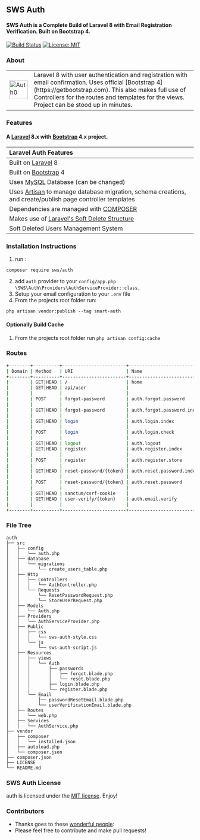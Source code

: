 ## SWS Auth

#### SWS Auth is a Complete Build of Laravel 8 with Email Registration Verification. Built on Bootstrap 4.
[![Build Status](https://travis-ci.org/jeremykenedy/laravel-auth.svg?branch=master)](https://travis-ci.org/jeremykenedy/laravel-auth)
[![License: MIT](https://img.shields.io/badge/License-MIT-yellow.svg)](https://opensource.org/licenses/MIT)

 ### About
<table>
    <tr>
        <td>
            <img src="https://cdn.auth0.com/styleguide/components/1.0.8/media/logos/img/badge.png" alt="Auth0" width="50">
        </td>
        <td>
            Laravel 8 with user authentication and registration with email confirmation. Uses official [Bootstrap 4](https://getbootstrap.com). This also makes full use of Controllers for the routes and templates for the views. Project can be stood up in minutes.
        </td>
    </tr>
</table>

### Features
#### A [Laravel](https://laravel.com/) 8.x with [Bootstrap](https://getbootstrap.com) 4.x project.

| Laravel Auth Features  |
| :------------ |
|Built on [Laravel](https://laravel.com/) 8|
|Built on [Bootstrap](https://getbootstrap.com/) 4|
|Uses [MySQL](https://github.com/mysql) Database (can be changed)|
|Uses [Artisan](https://laravel.com/docs/master/artisan) to manage database migration, schema creations, and create/publish page controller templates|
|Dependencies are managed with [COMPOSER](https://getcomposer.org/)|
|Makes use of [Laravel's Soft Delete Structure](https://laravel.com/docs/master/eloquent#soft-deleting)|
|Soft Deleted Users Management System|

### Installation Instructions
1. run :
```
composer require sws/auth

```
2. add ```auth``` provider to your ```config/app.php``` ```\SWS\Auth\Providers\AuthServiceProvider::class,```
3. Setup your email configuration to your `.env` file
4. From the projects root folder run:
```
php artisan vendor:publish --tag smart-auth

```

#### Optionally Build Cache
1. From the projects root folder run `php artisan config:cache`


### Routes

```bash
+--------+----------+------------------------+----------------------------+------------------------------------------------------------------+---------------------------------------------+
| Domain | Method   | URI                    | Name                       | Action                                                           | Middleware                                  |
+--------+----------+------------------------+----------------------------+------------------------------------------------------------------+---------------------------------------------+
|        | GET|HEAD | /                      | home                       | Closure                                                          | web                                         |
|        | GET|HEAD | api/user               |                            | Closure                                                          | api                                         |
|        |          |                        |                            |                                                                  | App\Http\Middleware\Authenticate:sanctum    |
|        | POST     | forgot-password        | auth.forgot.password       | sws\smartauth\Http\Controllers\AuthController@postForgotPassword | web                                         |
|        |          |                        |                            |                                                                  | App\Http\Middleware\RedirectIfAuthenticated |
|        | GET|HEAD | forgot-password        | auth.forgot.password.index | sws\smartauth\Http\Controllers\AuthController@forgotPassword     | web                                         |
|        |          |                        |                            |                                                                  | App\Http\Middleware\RedirectIfAuthenticated |
|        | GET|HEAD | login                  | auth.login.index           | sws\smartauth\Http\Controllers\AuthController@loginIndex         | web                                         |
|        |          |                        |                            |                                                                  | App\Http\Middleware\RedirectIfAuthenticated |
|        | POST     | login                  | auth.login.check           | sws\smartauth\Http\Controllers\AuthController@postLogin          | web                                         |
|        |          |                        |                            |                                                                  | App\Http\Middleware\RedirectIfAuthenticated |
|        | GET|HEAD | logout                 | auth.logout                | sws\smartauth\Http\Controllers\AuthController@logout             | web                                         |
|        | GET|HEAD | register               | auth.register.index        | sws\smartauth\Http\Controllers\AuthController@index              | web                                         |
|        |          |                        |                            |                                                                  | App\Http\Middleware\RedirectIfAuthenticated |
|        | POST     | register               | auth.register.store        | sws\smartauth\Http\Controllers\AuthController@register           | web                                         |
|        |          |                        |                            |                                                                  | App\Http\Middleware\RedirectIfAuthenticated |
|        | GET|HEAD | reset-password/{token} | auth.reset.password.index  | sws\smartauth\Http\Controllers\AuthController@resetPassword      | web                                         |
|        |          |                        |                            |                                                                  | App\Http\Middleware\RedirectIfAuthenticated |
|        | POST     | reset-password/{token} | auth.reset.password        | sws\smartauth\Http\Controllers\AuthController@postResetPassword  | web                                         |
|        |          |                        |                            |                                                                  | App\Http\Middleware\RedirectIfAuthenticated |
|        | GET|HEAD | sanctum/csrf-cookie    |                            | Laravel\Sanctum\Http\Controllers\CsrfCookieController@show       | web                                         |
|        | GET|HEAD | user-verify/{token}    | auth.email.verify          | sws\smartauth\Http\Controllers\AuthController@verifyEmail        | web                                         |
|        |          |                        |                            |                                                                  | App\Http\Middleware\RedirectIfAuthenticated |
+--------+----------+------------------------+----------------------------+------------------------------------------------------------------+---------------------------------------------+

```

### File Tree
```
auth
├── src
│   ├── config
│   │   └── auth.php
│   ├── database
│   │   └── migrations
│   │       └── create_users_table.php
│   ├── Http
│   │   ├── Controllers
│   │   │   └── AuthController.php
│   │   └── Requests
│   │       └── ResetPasswordRequest.php
│   │       └── StoreUserRequest.php
│   ├── Models
│   │   └── Auth.php
│   ├── Providers
│   │   └── AuthServiceProvider.php
│   ├── Public
│   │   ├── css
│   │   │   └── sws-auth-style.css
│   │   └── js
│   │       └── sws-auth-script.js
│   ├── Resources
│   │   ├── views
│   │   │   └── Auth
│   │   │       ├── passwords
│   │   │       │   ├── forgot.blade.php
│   │   │       │   └── reset.blade.php
│   │   │       ├── login.blade.php
│   │   │       └── register.blade.php
│   │   └── Email
│   │       ├── passwordResetEmail.blade.php
│   │       └── userVerificationEmail.blade.php
│   ├── Routes
│   │   └── web.php
│   ├── Services
│   │   └── AuthService.php
├── vendor
│   ├── composer
│   │   └── installed.json
│   ├── autoload.php
│   └── composer.json
├── composer.json
├── LICENSE
└── README.md

```

### SWS Auth License
auth is licensed under the [MIT license](https://opensource.org/licenses/MIT). Enjoy!

### Contributors
* Thanks goes to these [wonderful people](https://github.com/shawon3719/pacakge-custom-auth/graphs/contributors):
* Please feel free to contribute and make pull requests!



